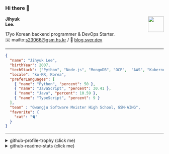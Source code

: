 ### Hi there 👋
<img src="https://github.githubassets.com/images/mona-loading-default.gif" width="50px" align="right">
</a>

**Jihyuk\
Lee.**

17yo Korean backend programmer & DevOps Starter.\
✉️ mailto:s23066@gsm.hs.kr
/ 
🔗 [blog.sver.dev](https://blog.sver.dev)

---

```json
{
  "name": "Jihyuk Lee",
  "birthYear": 2007,
  "techStack": ["Python", "Node.js", "MongoDB", "OCP",  "AWS", "Kubernetes"],
  "locale": "ko-KR, Korea",
  "preferLanguages": [
    { "name": "Python", "percent": 50 },
    { "name": "JavaScript", "percent": 30.41 },
    { "name": "Java", "percent": 10.59 },
    { "name": "TypeScript", "percent": 9 }
  ],
  "team" : "Gwangju Software Meister High School, GSM-AING",
  "favorite": {
    "cat": "🐈"
  }
}
```
---
<details>
  <summary>github-profile-trophy (click me)</summary>
  
![](https://github-profile-trophy.vercel.app/?username=withJihyuk&row=1&column=8&theme=nord)
  
</details>
<details>
  <summary>github-readme-stats (click me)</summary>
  
<!--START_SECTION:waka-->
![Code Time](http://img.shields.io/badge/Code%20Time-341%20hrs%2049%20mins-blue)

![Lines of code](https://img.shields.io/badge/%EC%A0%80%EB%8A%94%20%EC%97%AC%ED%83%9C%EA%B9%8C%EC%A7%80%20-311.0%20thousand%20%EC%A4%84%EC%9D%98%20%EC%BD%94%EB%93%9C%EB%A5%BC%20%EC%9E%91%EC%84%B1%ED%96%88%EC%96%B4%EC%9A%94.-blue)

**저는 저녁형 인간이에요. 🦉** 

```text
🌞 아침                     74 commits          ███░░░░░░░░░░░░░░░░░░░░░░   10.05 % 
🌆 낮　                     238 commits         ████████░░░░░░░░░░░░░░░░░   32.34 % 
🌃 저녁                     296 commits         ██████████░░░░░░░░░░░░░░░   40.22 % 
🌙 밤　                     128 commits         ████░░░░░░░░░░░░░░░░░░░░░   17.39 % 
```


📊 **저는 이번주를 이렇게 시간을 보냈어요.** 

```text
🕑︎ Timezone: Asia/Seoul

💬 프로그래밍 언어들: 
TypeScript               1 hr 18 mins        █████████░░░░░░░░░░░░░░░░   35.10 % 
Dart                     1 hr 16 mins        █████████░░░░░░░░░░░░░░░░   34.47 % 
Markdown                 34 mins             ████░░░░░░░░░░░░░░░░░░░░░   15.40 % 
Python                   12 mins             █░░░░░░░░░░░░░░░░░░░░░░░░   05.69 % 
Bash                     8 mins              █░░░░░░░░░░░░░░░░░░░░░░░░   03.76 % 

🔥 에디터들: 
VS Code                  3 hrs 43 mins       █████████████████████████   100.00 % 

💻 운영 체제들: 
Mac                      3 hrs 43 mins       █████████████████████████   100.00 % 
```


 Last Updated on 29/05/2024 18:39:53 UTC
<!--END_SECTION:waka-->

</details>

</div>

